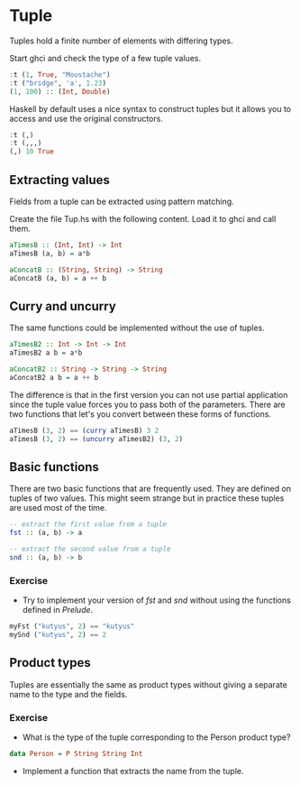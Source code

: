 # Tuple

Tuples hold a finite number of elements with differing types.

Start ghci and check the type of a few tuple values.

``` haskell
:t (1, True, "Moustache")
:t ("bridge", 'a', 1.23)
(1, 100) :: (Int, Double)
```

Haskell by default uses a nice syntax to construct tuples but it allows you to
access and use the original constructors.

``` haskell
:t (,)
:t (,,,)
(,) 10 True
```

## Extracting values

Fields from a tuple can be extracted using pattern matching.

Create the file Tup.hs with the following content.  Load it to ghci and call
them.

``` haskell
aTimesB :: (Int, Int) -> Int
aTimesB (a, b) = a*b

aConcatB :: (String, String) -> String
aConcatB (a, b) = a ++ b
```

## Curry and uncurry

The same functions could be implemented without the use of tuples.

``` haskell
aTimesB2 :: Int -> Int -> Int
aTimesB2 a b = a*b

aConcatB2 :: String -> String -> String
aConcatB2 a b = a ++ b
```

The difference is that in the first version you can not use partial application
since the tuple value forces you to pass both of the parameters.  There are two
functions that let's you convert between these forms of functions.

``` haskell
aTimesB (3, 2) == (curry aTimesB) 3 2
aTimesB (3, 2) == (uncurry aTimesB2) (3, 2)
```

## Basic functions

There are two basic functions that are frequently used.  They are defined on
tuples of two values.  This might seem strange but in practice these tuples are
used most of the time.

``` haskell
-- extract the first value from a tuple
fst :: (a, b) -> a

-- extract the second value from a tuple
snd :: (a, b) -> b
```

### Exercise
 * Try to implement your version of *fst* and *snd* without using the functions
   defined in *Prelude*.

``` haskell
myFst ("kutyus", 2) == "kutyus"
mySnd ("kutyus", 2) == 2
```

## Product types

Tuples are essentially the same as product types without giving a separate name
to the type and the fields.

### Exercise
 * What is the type of the tuple corresponding to the Person product type?

``` haskell
data Person = P String String Int
```

 * Implement a function that extracts the name from the tuple.
